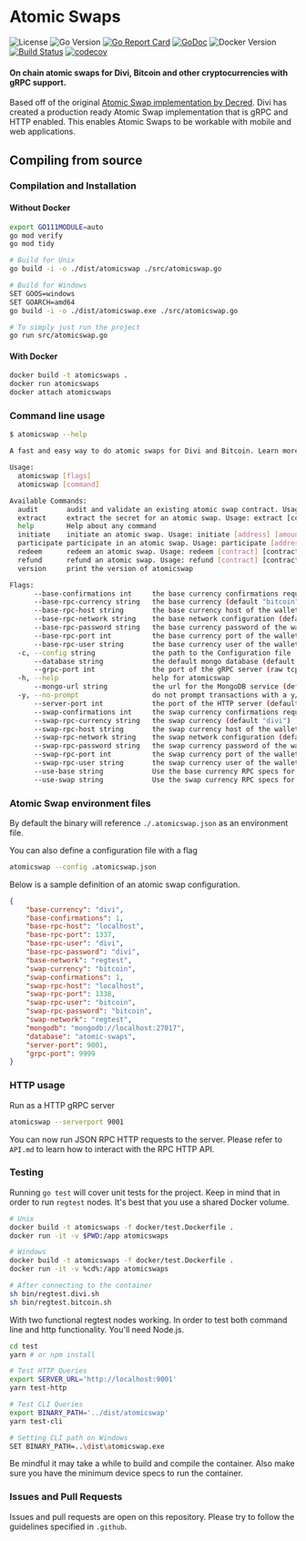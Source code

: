 # Atomic Swaps

![License](https://img.shields.io/badge/license-MIT-blue.svg)
![Go Version](https://img.shields.io/badge/Go-v1.13-blue.svg)
[![Go Report Card](https://goreportcard.com/badge/github.com/DiviProject/atomic-swaps)](https://goreportcard.com/report/github.com/DiviProject/atomic-swaps)
[![GoDoc](https://godoc.org/DiviProject/atomic-swaps?status.svg)](https://godoc.org/DiviProject/atomic-swaps)
![Docker Version](https://img.shields.io/badge/Docker-v2.0.0-blue.svg)
[![Build Status](https://travis-ci.org/DiviProject/atomic-swaps.svg?branch=master)](https://travis-ci.org/DiviProject/atomic-swaps)
[![codecov](https://codecov.io/gh/DiviProject/atomic-swaps/branch/master/graph/badge.svg)](https://codecov.io/gh/DiviProject/atomic-swaps)

#### On chain atomic swaps for Divi, Bitcoin and other cryptocurrencies with gRPC support.

Based off of the original [Atomic Swap implementation by Decred](https://github.com/decred/atomicswap). Divi has created a production ready Atomic Swap implementation that is gRPC and HTTP enabled. This enables Atomic Swaps to be workable with mobile and web applications.

## Compiling from source

### Compilation and Installation

#### Without Docker

```bash
export GO111MODULE=auto
go mod verify
go mod tidy

# Build for Unix
go build -i -o ./dist/atomicswap ./src/atomicswap.go

# Build for Windows
SET GOOS=windows
SET GOARCH=amd64
go build -i -o ./dist/atomicswap.exe ./src/atomicswap.go

# To simply just run the project
go run src/atomicswap.go
```

#### With Docker

```bash
docker build -t atomicswaps .
docker run atomicswaps
docker attach atomicswaps
```

### Command line usage

```bash
$ atomicswap --help

A fast and easy way to do atomic swaps for Divi and Bitcoin. Learn more at https://github.com/DiviProject/atomic-swaps

Usage:
  atomicswap [flags]
  atomicswap [command]

Available Commands:
  audit       audit and validate an existing atomic swap contract. Usage: audit [contract] [contract transaction]
  extract     extract the secret for an atomic swap. Usage: extract [contract transaction] [secret]
  help        Help about any command
  initiate    initiate an atomic swap. Usage: initiate [address] [amount]
  participate participate in an atomic swap. Usage: participate [address] [amount] [secret]
  redeem      redeem an atomic swap. Usage: redeem [contract] [contract transaction] [secret]
  refund      refund an atomic swap. Usage: refund [contract] [contract transaction]
  version     print the version of atomicswap

Flags:
      --base-confirmations int     the base currency confirmations required to redeem a swap (default 1)
      --base-rpc-currency string   the base currency (default "bitcoin")
      --base-rpc-host string       the base currency host of the wallet RPC server (default "localhost")
      --base-rpc-network string    the base network configuration (default "regtest")
      --base-rpc-password string   the base currency password of the wallet RPC server (default "password")
      --base-rpc-port int          the base currency port of the wallet RPC server (default 1337)
      --base-rpc-user string       the base currency user of the wallet RPC server (default "user")
  -c, --config string              the path to the Configuration file
      --database string            the default mongo database (default "atomic-swaps")
      --grpc-port int              the port of the gRPC server (raw tcp) (default 9999)
  -h, --help                       help for atomicswap
      --mongo-url string           the url for the MongoDB service (default "mongodb://localhost:27017")
  -y, --no-prompt                  do not prompt transactions with a y/n
      --server-port int            the port of the HTTP server (default 9001)
      --swap-confirmations int     the swap currency confirmations required to redeem a swap (default 1)
      --swap-rpc-currency string   the swap currency (default "divi")
      --swap-rpc-host string       the swap currency host of the wallet RPC server (default "localhost")
      --swap-rpc-network string    the swap network configuration (default "regtest")
      --swap-rpc-password string   the swap currency password of the wallet RPC server (default "password")
      --swap-rpc-port int          the swap currency port of the wallet RPC server (default 1337)
      --swap-rpc-user string       the swap currency user of the wallet RPC server (default "user")
      --use-base string            Use the base currency RPC specs for the CLI command, default is base (default "base")
      --use-swap string            Use the swap currency RPC specs for the CLI command, default is base (default "swap")
```

### Atomic Swap environment files

By default the binary will reference `./.atomicswap.json` as an environment file.

You can also define a configuration file with a flag

```bash
atomicswap --config .atomicswap.json
```

Below is a sample definition of an atomic swap configuration.

```json
{
    "base-currency": "divi",
    "base-confirmations": 1,
    "base-rpc-host": "localhost",
    "base-rpc-port": 1337,
    "base-rpc-user": "divi",
    "base-rpc-password": "divi",
    "base-network": "regtest",
    "swap-currency": "bitcoin",
    "swap-confirmations": 1,
    "swap-rpc-host": "localhost",
    "swap-rpc-port": 1338,
    "swap-rpc-user": "bitcoin",
    "swap-rpc-password": "bitcoin",
    "swap-network": "regtest",
    "mongodb": "mongodb://localhost:27017",
    "database": "atomic-swaps",
    "server-port": 9001,
    "grpc-port": 9999
}

```

### HTTP usage

Run as a HTTP gRPC server

```bash
atomicswap --serverport 9001
```

You can now run JSON RPC HTTP requests to the server. Please refer to `API.md` to learn how to interact with the RPC HTTP API.

### Testing

Running `go test` will cover unit tests for the project.
Keep in mind that in order to run `regtest` nodes. It's best that you use a shared Docker volume.

```bash
# Unix
docker build -t atomicswaps -f docker/test.Dockerfile .
docker run -it -v $PWD:/app atomicswaps

# Windows
docker build -t atomicswaps -f docker/test.Dockerfile .
docker run -it -v %cd%:/app atomicswaps

# After connecting to the container
sh bin/regtest.divi.sh
sh bin/regtest.bitcoin.sh
```

With two functional regtest nodes working. In order to test both command line and http functionality. You'll need Node.js.

```bash
cd test
yarn # or npm install

# Test HTTP Queries
export SERVER_URL='http://localhost:9001'
yarn test-http

# Test CLI Queries
export BINARY_PATH='../dist/atomicswap'
yarn test-cli

# Setting CLI path on Windows
SET BINARY_PATH=..\dist\atomicswap.exe
```

Be mindful it may take a while to build and compile the container. Also make sure you have the minimum device specs to run the container.

### Issues and Pull Requests

Issues and pull requests are open on this repository. Please try to follow the guidelines specified in `.github`.
